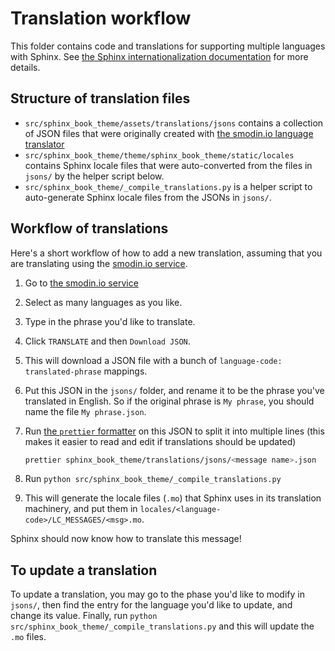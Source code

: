 # Translation workflow

This folder contains code and translations for supporting multiple languages with Sphinx.
See [the Sphinx internationalization documentation](https://www.sphinx-doc.org/en/master/usage/configuration.html#options-for-internationalization) for more details.

## Structure of translation files

- `src/sphinx_book_theme/assets/translations/jsons` contains a collection of JSON files that were originally created with [the smodin.io language translator](https://smodin.me/translate-one-text-into-multiple-languages)
- `src/sphinx_book_theme/theme/sphinx_book_theme/static/locales` contains Sphinx locale files that were auto-converted from the files in `jsons/` by the helper script below.
- `src/sphinx_book_theme/_compile_translations.py` is a helper script to auto-generate Sphinx locale files from the JSONs in `jsons/`.

## Workflow of translations

Here's a short workflow of how to add a new translation, assuming that you are translating using the [smodin.io service](https://smodin.io/translate-one-text-into-multiple-languages).

1. Go to [the smodin.io service](https://smodin.io/translate-one-text-into-multiple-languages)
2. Select as many languages as you like.
3. Type in the phrase you'd like to translate.
4. Click `TRANSLATE` and then `Download JSON`.
5. This will download a JSON file with a bunch of `language-code: translated-phrase` mappings.
6. Put this JSON in the `jsons/` folder, and rename it to be the phrase you've translated in English.
   So if the original phrase is `My phrase`, you should name the file `My phrase.json`.
7. Run [the `prettier` formatter](https://prettier.io/) on this JSON to split it into multiple lines (this makes it easier to read and edit if translations should be updated)

   ```bash
   prettier sphinx_book_theme/translations/jsons/<message name>.json
   ```

8. Run `python src/sphinx_book_theme/_compile_translations.py`
9. This will generate the locale files (`.mo`) that Sphinx uses in its translation machinery, and put them in `locales/<language-code>/LC_MESSAGES/<msg>.mo`.

Sphinx should now know how to translate this message!

## To update a translation

To update a translation, you may go to the phase you'd like to modify in `jsons/`, then find the entry for the language you'd like to update, and change its value.
Finally, run `python src/sphinx_book_theme/_compile_translations.py` and this will update the `.mo` files.
